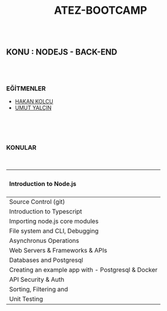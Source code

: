<h1 style="
text-align:center; 
font-weight: bold;
" > ATEZ-BOOTCAMP </h1> 


<br><br>

## KONU : NODEJS - BACK-END

<br><br>


### EĞİTMENLER 
- [HAKAN KOLCU](https://www.linkedin.com/in/yalcinumut/) 
- [UMUT YALÇIN](https://www.linkedin.com/in/hakan-kolcu-0112805a/)
<BR>
<BR>
<BR>


### KONULAR
<BR>



| <h4>Introduction to Node.js </h1> |
|:----|
| Source Control (git) |
| Introduction to Typescript|
| Importing node.js core modules|
| File system and CLI, Debugging|
| Asynchronus Operations|
| Web Servers & Frameworks & APIs|
| Databases and Postgresql|
| Creating an example app with - Postgresql & Docker|
| API Security & Auth|
| Sorting, Filtering and |Pagination
| Unit Testing|







